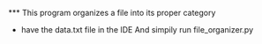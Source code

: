 *** This program organizes a file into its proper category
* have the data.txt file in the IDE And simpily run file_organizer.py
